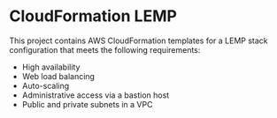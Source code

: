 # CloudFormation LEMP

This project contains AWS CloudFormation templates for a LEMP stack configuration that meets the following requirements:

* High availability
* Web load balancing
* Auto-scaling
* Administrative access via a bastion host
* Public and private subnets in a VPC

